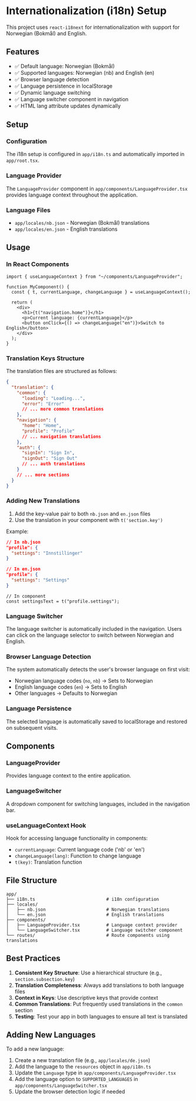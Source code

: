 # Internationalization (i18n) Setup

This project uses `react-i18next` for internationalization with support for Norwegian (Bokmål) and English.

## Features

- ✅ Default language: Norwegian (Bokmål)
- ✅ Supported languages: Norwegian (nb) and English (en)
- ✅ Browser language detection
- ✅ Language persistence in localStorage
- ✅ Dynamic language switching
- ✅ Language switcher component in navigation
- ✅ HTML lang attribute updates dynamically

## Setup

### Configuration

The i18n setup is configured in `app/i18n.ts` and automatically imported in `app/root.tsx`.

### Language Provider

The `LanguageProvider` component in `app/components/LanguageProvider.tsx` provides language context throughout the application.

### Language Files

- `app/locales/nb.json` - Norwegian (Bokmål) translations
- `app/locales/en.json` - English translations

## Usage

### In React Components

```tsx
import { useLanguageContext } from "~/components/LanguageProvider";

function MyComponent() {
  const { t, currentLanguage, changeLanguage } = useLanguageContext();

  return (
    <div>
      <h1>{t("navigation.home")}</h1>
      <p>Current language: {currentLanguage}</p>
      <button onClick={() => changeLanguage("en")}>Switch to English</button>
    </div>
  );
}
```

### Translation Keys Structure

The translation files are structured as follows:

```json
{
  "translation": {
    "common": {
      "loading": "Loading...",
      "error": "Error"
      // ... more common translations
    },
    "navigation": {
      "home": "Home",
      "profile": "Profile"
      // ... navigation translations
    },
    "auth": {
      "signIn": "Sign In",
      "signOut": "Sign Out"
      // ... auth translations
    }
    // ... more sections
  }
}
```

### Adding New Translations

1. Add the key-value pair to both `nb.json` and `en.json` files
2. Use the translation in your component with `t('section.key')`

Example:

```json
// In nb.json
"profile": {
  "settings": "Innstillinger"
}

// In en.json
"profile": {
  "settings": "Settings"
}
```

```tsx
// In component
const settingsText = t("profile.settings");
```

### Language Switcher

The language switcher is automatically included in the navigation. Users can click on the language selector to switch between Norwegian and English.

### Browser Language Detection

The system automatically detects the user's browser language on first visit:

- Norwegian language codes (`no`, `nb`) → Sets to Norwegian
- English language codes (`en`) → Sets to English
- Other languages → Defaults to Norwegian

### Language Persistence

The selected language is automatically saved to localStorage and restored on subsequent visits.

## Components

### LanguageProvider

Provides language context to the entire application.

### LanguageSwitcher

A dropdown component for switching languages, included in the navigation bar.

### useLanguageContext Hook

Hook for accessing language functionality in components:

- `currentLanguage`: Current language code ('nb' or 'en')
- `changeLanguage(lang)`: Function to change language
- `t(key)`: Translation function

## File Structure

```
app/
├── i18n.ts                           # i18n configuration
├── locales/
│   ├── nb.json                       # Norwegian translations
│   └── en.json                       # English translations
├── components/
│   ├── LanguageProvider.tsx          # Language context provider
│   └── LanguageSwitcher.tsx          # Language switcher component
└── routes/                           # Route components using translations
```

## Best Practices

1. **Consistent Key Structure**: Use a hierarchical structure (e.g., `section.subsection.key`)
2. **Translation Completeness**: Always add translations to both language files
3. **Context in Keys**: Use descriptive keys that provide context
4. **Common Translations**: Put frequently used translations in the `common` section
5. **Testing**: Test your app in both languages to ensure all text is translated

## Adding New Languages

To add a new language:

1. Create a new translation file (e.g., `app/locales/de.json`)
2. Add the language to the `resources` object in `app/i18n.ts`
3. Update the `Language` type in `app/components/LanguageProvider.tsx`
4. Add the language option to `SUPPORTED_LANGUAGES` in `app/components/LanguageSwitcher.tsx`
5. Update the browser detection logic if needed
